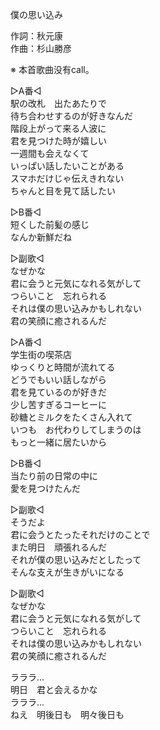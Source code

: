 僕の思い込み   
   
作詞：秋元康   
作曲：杉山勝彦   
   
※ 本首歌曲没有call。   
   
▷A番◁   
駅の改札　出たあたりで   
待ち合わせするのが好きなんだ   
階段上がって来る人波に   
君を見つけた時が嬉しい   
一週間も会えなくて   
いっぱい話したいことがある   
スマホだけじゃ伝えきれない   
ちゃんと目を見て話したい   
   
▷B番◁   
短くした前髪の感じ   
なんか新鮮だね   
   
▷副歌◁   
なぜかな   
君に会うと元気になれる気がして   
つらいこと　忘れられる   
それは僕の思い込みかもしれない   
君の笑顔に癒されるんだ   
   
▷A番◁   
学生街の喫茶店   
ゆっくりと時間が流れてる   
どうでもいい話しながら   
君を見ているのが好きだ   
少し苦すぎるコーヒーに   
砂糖とミルクをたくさん入れて   
いつも　お代わりしてしまうのは   
もっと一緒に居たいから   
   
▷B番◁   
当たり前の日常の中に   
愛を見つけたんだ   
   
▷副歌◁   
そうだよ   
君に会うとたったそれだけのことで   
また明日　頑張れるんだ   
それが僕の思い込みだとしたって   
そんな支えが生きがいになる   
   
▷副歌◁   
なぜかな   
君に会うと元気になれる気がして   
つらいこと　忘れられる   
それは僕の思い込みかもしれない   
君の笑顔に癒されるんだ   
   
ラララ…   
明日　君と会えるかな   
ラララ…   
ねえ　明後日も　明々後日も   
